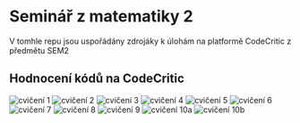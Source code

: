 # Seminář z matematiky 2
V tomhle repu jsou uspořádány zdrojáky k úlohám na platformě CodeCritic z předmětu SEM2

## Hodnocení kódů na CodeCritic
<p align="left">
    <img alt="cvičení 1" title="Follow me on Github" src="https://img.shields.io/badge/Cvičení%201-100%25-success?style=for-the-badge"/>
    <img alt="cvičení 2" title="Follow me on Github" src="https://img.shields.io/badge/Cvičení%202-100%25-success?style=for-the-badge"/>
    <img alt="cvičení 3" title="Follow me on Github" src="https://img.shields.io/badge/Cvičení%203-100%25-success?style=for-the-badge"/>
    <img alt="cvičení 4" title="Follow me on Github" src="https://img.shields.io/badge/Cvičení%204-90%25-green?style=for-the-badge"/>
    <img alt="cvičení 5" title="Follow me on Github" src="https://img.shields.io/badge/Cvičení%205-100%25-success?style=for-the-badge"/>
    <img alt="cvičení 6" title="Follow me on Github" src="https://img.shields.io/badge/Cvičení%206-100%25-success?style=for-the-badge"/>
    <img alt="cvičení 7" title="Follow me on Github" src="https://img.shields.io/badge/Cvičení%207-100%25-success?style=for-the-badge"/>
    <img alt="cvičení 8" title="Follow me on Github" src="https://img.shields.io/badge/Cvičení%208-100%25-success?style=for-the-badge"/>
    <img alt="cvičení 9" title="Follow me on Github" src="https://img.shields.io/badge/Cvičení%209-100%25-success?style=for-the-badge"/>
    <img alt="cvičení 10a" title="Follow me on Github" src="https://img.shields.io/badge/Cvičení%2010a-100%25-success?style=for-the-badge"/>
    <img alt="cvičení 10b" title="Follow me on Github" src="https://img.shields.io/badge/Cvičení%2010b-100%25-success?style=for-the-badge"/>
</p>